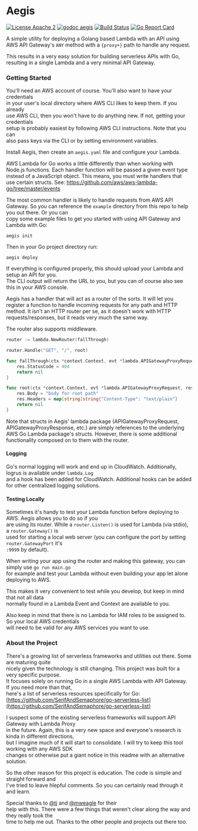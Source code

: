 # Aegis

[![License Apache 2](https://img.shields.io/badge/license-Apache%202-blue.svg)](https://github.com/tmaiaroto/aegis/blob/master/LICENSE) [![godoc aegis](https://img.shields.io/badge/godoc-reference-blue.svg)](http://godoc.org/github.com/tmaiaroto/aegis) [![Build Status](https://travis-ci.org/tmaiaroto/aegis.svg?branch=master)](https://travis-ci.org/tmaiaroto/aegis) [![Go Report Card](https://goreportcard.com/badge/github.com/tmaiaroto/aegis)](https://goreportcard.com/report/github.com/tmaiaroto/aegis)

A simple utility for deploying a Golang based Lambda with an API using   
AWS API Gateway's `ANY` method with a `{proxy+}` path to handle any request.

This results in a very easy solution for building serverless APIs with Go,  
resulting in a single Lambda and a very minimal API Gateway.

### Getting Started

You'll need an AWS account of course. You'll also want to have your credentials  
in your user's local directory where AWS CLI likes to keep them. If you already  
use AWS CLI, then you won't have to do anything new. If not, getting your credentials  
setup is probably easiest by following AWS CLI instructions. Note that you can   
also pass keys via the CLI or by setting environment variables.

Install Aegis, then create an `aegis.yaml` file and configure your Lambda.

AWS Lambda for Go works a little differently than when working with Node.js functions.
Each handler function will be passed a given event type instead of a JavaScript object.
This means, you must write handlers that use certain structs.
See: https://github.com/aws/aws-lambda-go/tree/master/events

The most common handler is likely to handle requests from AWS API Gateway.
So you can reference the `example` directory from this repo to help you out there. Or you can  
copy some example files to get you started with using API Gateway and Lambda with Go:

```
aegis init
```

Then in your Go project directory run:

```
aegis deploy
```

If everything is configured properly, this should upload your Lambda and setup an API for you.  
The CLI output will return the URL to you, but you can of course also see this in your AWS console.

Aegis has a handler that will act as a router of the sorts. It will let you register a function to 
handle incoming requests for any path and HTTP method. It isn't an HTTP router per se, as it doesn't 
work with HTTP requests/responses, but it reads very much the same way.

The router also supports middleware.

```go
router := lambda.NewRouter(fallThrough)

router.Handle("GET", "/", root)

func fallThrough(ctx *context.Context, evt *lambda.APIGatewayProxyRequest, res *lambda.APIGatewayProxyResponse, params url.Values) error {
    res.StatusCode = 404
    return nil
}

func root(ctx *context.Context, evt *lambda.APIGatewayProxyRequest, res *lambda.APIGatewayProxyResponse, params url.Values) error {
    res.Body = "body for root path"
    res.Headers = map[string]string{"Content-Type": "text/plain"}
    return nil
}
```

Note that structs in Aegis' lambda package (APIGatewayProxyRequest, APIGatewayProxyResponse, etc.) are
simply references to the underlying AWS Go Lambda package's structs. However, there is some additional
functionality composed on to them with the router.

#### Logging

Go's normal logging will work and end up in CloudWatch. Additionally, logrus is available under `lambda.Log`  
and a hook has been added for CloudWatch. Additional hooks can be added for other centralized logging solutions.

#### Testing Locally

Sometimes it's handy to test your Lambda function before deploying to AWS. Aegis allows you to do so if you  
are using its router. While a `router.Listen()` is used for Lambda \(via stdio\), a `router.Gateway()` is   
used for starting a local web server \(you can configure the port by setting `router.GatewayPort` it's  
`:9999` by default\).

When writing your app using the router and making this gateway, you can simply use `go run main.go`   
for example and test your Lambda without even building your app let alone deploying to AWS.

This makes it very convenient to test while you develop, but keep in mind that not all data  
normally found in a Lambda Event and Context are available to you.

Also keep in mind that there is no Lambda for IAM roles to be assigned to. So your local AWS credentials   
will need to be valid for any AWS services you want to use.

### About the Project

There's a growing list of serverless frameworks and utilities out there. Some are maturing quite  
nicely given the technology is still changing. This project was built for a very specific purpose.  
It focuses solely on running Go in a single AWS Lambda with API Gateway. If you need more than that,   
here's a list of serverless resources specifically for Go: [https://github.com/SerifAndSemaphore/go-serverless-list](https://github.com/SerifAndSemaphore/go-serverless-list)

I suspect some of the existing serverless frameworks will support API Gateway with Lambda Proxy   
in the future. Again, this is a very new space and everyone's research is kinda in different directions,  
but I imagine much of it will start to consolidate. I will try to keep this tool working with any AWS SDK   
changes or otherwise put a giant notice in this readme with an alternative solution.

So the other reason for this project is education. The code is simple and straight forward and  
I've tried to leave hlepful comments. So you can certainly read through it and learn.

Special thanks to [@tj](https://github.com/tj) and [@mweagle](https://github.com/mweagle) for their  
help with this. There were a few things that weren't clear along the way and they really took the   
time to help me out. Thanks to the other people and projects out there too.

